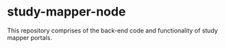 # study-mapper-node
This repository comprises of the back-end code and functionality of study mapper portals.
